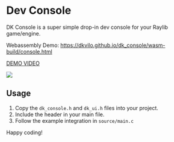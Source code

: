 # Dev Console

DK Console is a super simple drop-in dev console for your Raylib game/engine.

Webassembly Demo: https://dkvilo.github.io/dk_console/wasm-build/console.html

[DEMO VIDEO](https://www.youtube.com/watch?v=c6IXiEBWHXk)

<img src="https://github.com/dkvilo/dk_console/blob/master/Resources/prev.png" />

## Usage

1. Copy the `dk_console.h` and `dk_ui.h` files into your project.
2. Include the header in your main file.
3. Follow the example integration in `source/main.c`

Happy coding!
